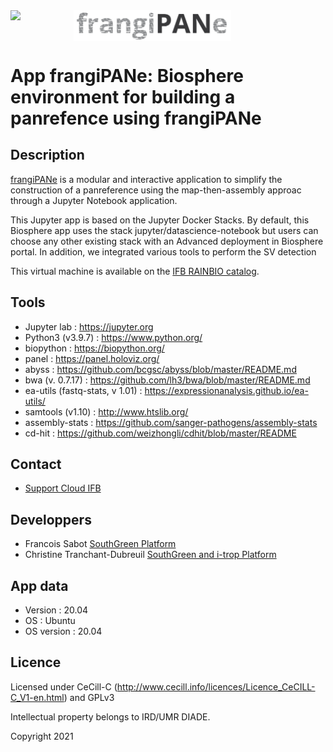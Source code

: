 <img src="https://biosphere.france-bioinformatique.fr/cloudweb_static/img/logo-ifb-2021.png?1633950555.4709215"  width=20% align=left>

<img src="https://github.com/tranchant/frangiPANe/raw/main/frangiPANe/Images/frangiPANe.png" width=50% align=center>

# App frangiPANe: Biosphere environment for building a panrefence using frangiPANe

## Description

[frangiPANe](https://github.com/tranchant/frangiPANe) is a modular and interactive application to simplify the construction of a panreference using the map-then-assembly approac through a Jupyter Notebook application.

This Jupyter app is based on the Jupyter Docker Stacks. By default, this Biosphere app uses the stack jupyter/datascience-notebook but users can choose any other existing stack with an Advanced deployment in Biosphere portal.
In addition, we integrated various tools to perform the SV detection

This virtual machine is available on the [IFB RAINBIO catalog](https://biosphere.france-bioinformatique.fr/catalogue/).


## Tools

 * Jupyter lab : https://jupyter.org 
 * Python3 (v3.9.7) : https://www.python.org/
 * biopython : https://biopython.org/
 * panel : https://panel.holoviz.org/
 * abyss : https://github.com/bcgsc/abyss/blob/master/README.md
 * bwa (v. 0.7.17) : https://github.com/lh3/bwa/blob/master/README.md
 * ea-utils (fastq-stats, v 1.01) : https://expressionanalysis.github.io/ea-utils/
 * samtools (v1.10) : http://www.htslib.org/
 * assembly-stats : https://github.com/sanger-pathogens/assembly-stats
 * cd-hit : https://github.com/weizhongli/cdhit/blob/master/README

## Contact

* [Support Cloud IFB](mailto:biosphere-support@genouest.org) 

## Developpers

* Francois Sabot [SouthGreen Platform](https://southgreen.fr)
* Christine Tranchant-Dubreuil [SouthGreen and i-trop Platform](https://southgreen.fr)

## App data

* Version : 20.04
* OS : Ubuntu
* OS version : 20.04

## Licence

Licensed under CeCill-C (http://www.cecill.info/licences/Licence_CeCILL-C_V1-en.html) and GPLv3

Intellectual property belongs to IRD/UMR DIADE.

Copyright 2021
